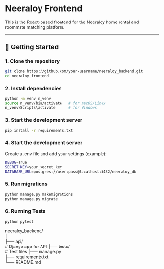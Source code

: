 
# Neeraloy Frontend

This is the React-based frontend for the Neeraloy home rental and roommate matching platform.

---

## 🚀 Getting Started

### 1. Clone the repository

```bash
git clone https://github.com/your-username/neeraloy_backend.git
cd neeraloy_frontend
```

### 2. Install dependencies

```bash
python -m venv n_venv
source n_venv/bin/activate   # for macOS/Linux
n_venv\Scripts\activate      # for Windows
```

### 3. Start the development server

```bash
pip install -r requirements.txt
```

### 4. Start the development server

Create a .env file and add your settings (example):
```bash
DEBUG=True
SECRET_KEY=your_secret_key
DATABASE_URL=postgres://user:pass@localhost:5432/neeraloy_db
```

### 5. Run migrations

```bash
python manage.py makemigrations
python manage.py migrate
```

### 6. Running Tests

```bash
python pytest
```

neeraloy_backend/ <br>
│                 <br> 
├── api/          <br>      # Django app for API
├── tests/        <br>      # Test files
├── manage.py     <br>
├── requirements.txt <br>
└── README.md        <br>